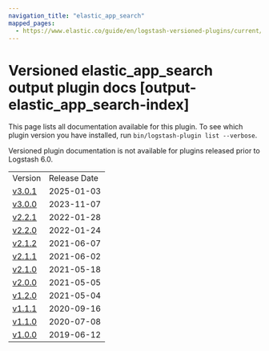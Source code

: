 ```yaml
---
navigation_title: "elastic_app_search"
mapped_pages:
  - https://www.elastic.co/guide/en/logstash-versioned-plugins/current/output-elastic_app_search-index.html
---
```


# Versioned elastic_app_search output plugin docs [output-elastic_app_search-index]

This page lists all documentation available for this plugin. To see which plugin version you have installed, run `bin/logstash-plugin list --verbose`.

Versioned plugin documentation is not available for plugins released prior to Logstash 6.0.

| | |
| :- | :- |
| Version | Release Date |
| [v3.0.1](v3-0-1-plugins-outputs-elastic_app_search.md) | 2025-01-03 |
| [v3.0.0](v3-0-0-plugins-outputs-elastic_app_search.md) | 2023-11-07 |
| [v2.2.1](v2-2-1-plugins-outputs-elastic_app_search.md) | 2022-01-28 |
| [v2.2.0](v2-2-0-plugins-outputs-elastic_app_search.md) | 2022-01-24 |
| [v2.1.2](v2-1-2-plugins-outputs-elastic_app_search.md) | 2021-06-07 |
| [v2.1.1](v2-1-1-plugins-outputs-elastic_app_search.md) | 2021-06-02 |
| [v2.1.0](v2-1-0-plugins-outputs-elastic_app_search.md) | 2021-05-18 |
| [v2.0.0](v2-0-0-plugins-outputs-elastic_app_search.md) | 2021-05-05 |
| [v1.2.0](v1-2-0-plugins-outputs-elastic_app_search.md) | 2021-05-04 |
| [v1.1.1](v1-1-1-plugins-outputs-elastic_app_search.md) | 2020-09-16 |
| [v1.1.0](v1-1-0-plugins-outputs-elastic_app_search.md) | 2020-07-08 |
| [v1.0.0](v1-0-0-plugins-outputs-elastic_app_search.md) | 2019-06-12 |
